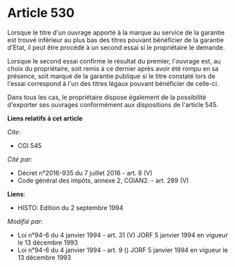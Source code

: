 # Article 530

Lorsque le titre d'un ouvrage apporté à la marque au service de la garantie est trouvé inférieur au plus bas des titres
pouvant bénéficier de la garantie d'Etat, il peut être procédé à un second essai si le propriétaire le demande.

Lorsque le second essai confirme le résultat du premier, l'ouvrage est, au choix du propriétaire, soit remis à ce dernier
après avoir été rompu en sa présence, soit marqué de la garantie publique si le titre constaté lors de l'essai correspond à
l'un des titres légaux pouvant bénéficier de celle-ci.

Dans tous les cas, le propriétaire dispose également de la possibilité d'exporter ses ouvrages conformément aux dispositions
de l'article 545.

**Liens relatifs à cet article**

_Cite_:

  - CGI 545

_Cité par_:

  - Décret n°2016-935 du 7 juillet 2016 - art. 8 (V)
  - Code général des impôts, annexe 2, CGIAN2. - art. 289 (V)

**Liens**:

  - HISTO: Edition du 2 septembre 1994

_Modifié par_:

  - Loi n°94-6 du 4 janvier 1994 - art. 31 (V) JORF 5 janvier 1994 en vigueur le 13 décembre 1993
  - Loi n°94-6 du 4 janvier 1994 - art. 9 () JORF 5 janvier 1994 en vigueur le 13 décembre 1993
